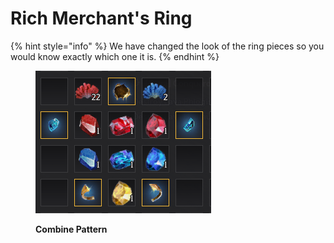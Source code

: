# Rich Merchant's Ring

{% hint style="info" %}
We have changed the look of the ring pieces so you would know exactly which one it is.
{% endhint %}

<figure><img src="../../.gitbook/assets/pasted image 0.png" alt=""><figcaption><p><strong>Combine Pattern</strong></p></figcaption></figure>
